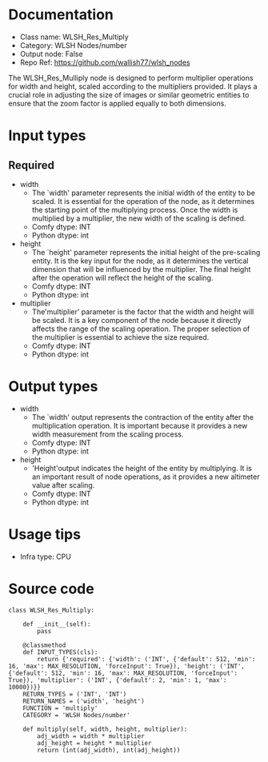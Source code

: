 # Documentation
- Class name: WLSH_Res_Multiply
- Category: WLSH Nodes/number
- Output node: False
- Repo Ref: https://github.com/wallish77/wlsh_nodes

The WLSH_Res_Mulliply node is designed to perform multiplier operations for width and height, scaled according to the multipliers provided. It plays a crucial role in adjusting the size of images or similar geometric entities to ensure that the zoom factor is applied equally to both dimensions.

# Input types
## Required
- width
    - The `width' parameter represents the initial width of the entity to be scaled. It is essential for the operation of the node, as it determines the starting point of the multiplying process. Once the width is multiplied by a multiplier, the new width of the scaling is defined.
    - Comfy dtype: INT
    - Python dtype: int
- height
    - The `height' parameter represents the initial height of the pre-scaling entity. It is the key input for the node, as it determines the vertical dimension that will be influenced by the multiplier. The final height after the operation will reflect the height of the scaling.
    - Comfy dtype: INT
    - Python dtype: int
- multiplier
    - The'multiplier' parameter is the factor that the width and height will be scaled. It is a key component of the node because it directly affects the range of the scaling operation. The proper selection of the multiplier is essential to achieve the size required.
    - Comfy dtype: INT
    - Python dtype: int

# Output types
- width
    - The `width' output represents the contraction of the entity after the multiplication operation. It is important because it provides a new width measurement from the scaling process.
    - Comfy dtype: INT
    - Python dtype: int
- height
    - 'Height'output indicates the height of the entity by multiplying. It is an important result of node operations, as it provides a new altimeter value after scaling.
    - Comfy dtype: INT
    - Python dtype: int

# Usage tips
- Infra type: CPU

# Source code
```
class WLSH_Res_Multiply:

    def __init__(self):
        pass

    @classmethod
    def INPUT_TYPES(cls):
        return {'required': {'width': ('INT', {'default': 512, 'min': 16, 'max': MAX_RESOLUTION, 'forceInput': True}), 'height': ('INT', {'default': 512, 'min': 16, 'max': MAX_RESOLUTION, 'forceInput': True}), 'multiplier': ('INT', {'default': 2, 'min': 1, 'max': 10000})}}
    RETURN_TYPES = ('INT', 'INT')
    RETURN_NAMES = ('width', 'height')
    FUNCTION = 'multiply'
    CATEGORY = 'WLSH Nodes/number'

    def multiply(self, width, height, multiplier):
        adj_width = width * multiplier
        adj_height = height * multiplier
        return (int(adj_width), int(adj_height))
```